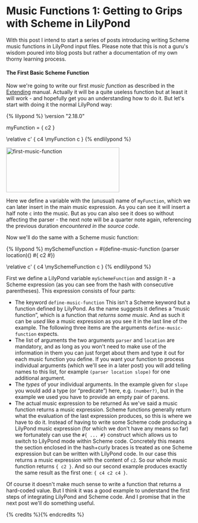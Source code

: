 # Music Functions 1: Getting to Grips with Scheme in LilyPond

With this post I intend to start a series of posts introducing writing Scheme music functions in LilyPond input files. Please note that this is not a guru's wisdom poured into blog posts but rather a documentation of my own thorny learning process.


#### The First Basic Scheme Function

Now we're going to write our first *music function* as described in the [Extending](http://www.lilypond.org/doc/v2.18/Documentation/extending/music-functions.html) manual. Actually it will be a quite useless function but at least it will work - and hopefully get you an understanding how to do it.
But let's start with doing it the normal LilyPond way:

{% lilypond %}
\version "2.18.0"

myFunction = { c2 }

\relative c' {
  c4 \myFunction c
}
{% endlilypond %}

<img src="http://lilypondblog.org/wp-content/uploads/2014/03/first-music-function.png" alt="first-music-function" width="304" height="121" class="aligncenter size-full wp-image-2532" />

Here we define a variable with the (unusual) name of `myFunction`, which we can later insert in the main music expression. As you can see it will insert a half note `c` into the music. But as you can also see it does so without affecting the parser - the next note will be a quarter note again, referencing the previous duration *encountered in the source code*.

Now we'll do the same with a Scheme music function:

{% lilypond %}
mySchemeFunction =
#(define-music-function (parser location)()
   #{
     c2
   #})

\relative c' {
  c4 \mySchemeFunction c
}
{% endlilypond %}

First we define a LilyPond variable `mySchemeFunction` and assign it - a Scheme expression (as you can see from the hash with consecutive parentheses). This expression consists of four parts:

- The keyword `define-music-function`
  This isn't a Scheme keyword but a function defined by LilyPond. As the name suggests it defines a “music function”, which is a function that *returns some music*. And as such it can be *used* like a music expression as you see it in the last line of the example. The following three items are the arguments `define-music-function` expects.
- The list of arguments
  the two arguments `parser` and `location` are mandatory, and as long as you won't need to make use of the information in them you can just forget about them and type it out for each music function you define.
  If you want your function to process individual arguments (which we'll see in a later post) you will add telling names to this list, for example `(parser location slope)` for one additional argument.
- The *types* of your individual arguments.
  In the example given for `slope` you would add a type (or “predicate”) here, e.g. `(number?)`, but in the example we used you have to provide an empty pair of parens.
- The actual music expression to be returned
  As we've said a music function returns a music expression. Scheme functions generally return what the evaluation of the last expression produces, so this is where we have to do it.  Instead of having to write some Scheme code producing a LilyPond music expression (for which we don't have any means so far) we fortunately can use the `#{ ... #}` construct which allows us to switch to LilyPond mode within Scheme code. Concretely this means the section enclosed in the hash+curly braces is treated as one Scheme expression but can be written with LilyPond code. In our case this returns a music expression with the content of `c2`. So our whole music function returns `{ c2 }`. And so our second example produces exactly the same result as the first one: `{ c4 c2 c4 }`.

Of course it doesn't make much sense to write a function that returns a hard-coded value. But I think it was a good example to understand the first steps of integrating LilyPond and Scheme code. And I promise that in the next post we'll do something useful.

{% credits %}{% endcredits %}
